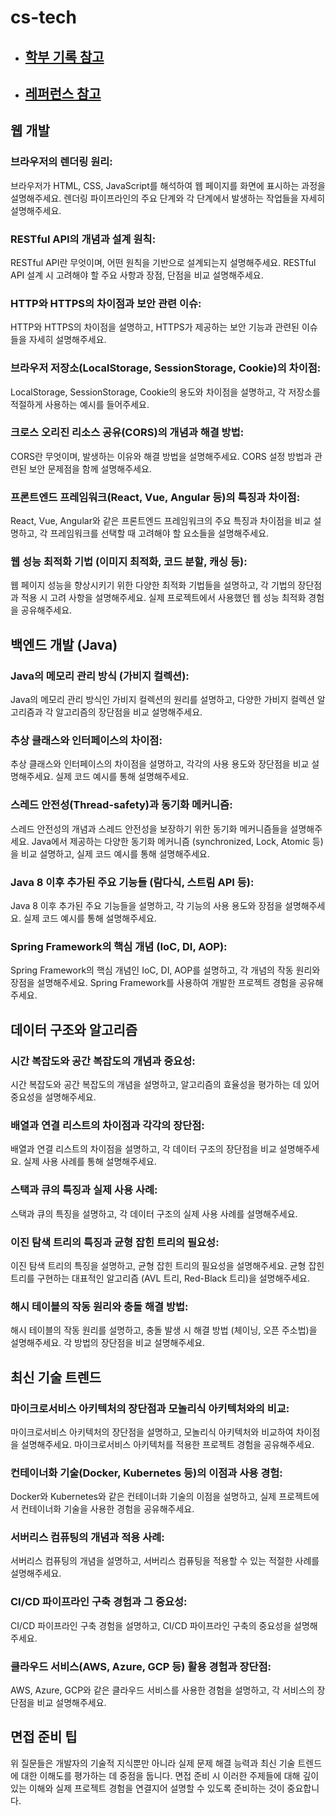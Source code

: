 # cs-tech
- ## [학부 기록 참고](https://www.notion.so/CS-2fa13262bcc247589913e9c0ebc7bab2)

- ## [레퍼런스 참고](https://github.com/davJ-star/cs-tech/blob/main/reference.md)

## 웹 개발
### 브라우저의 렌더링 원리: 
브라우저가 HTML, CSS, JavaScript를 해석하여 웹 페이지를 화면에 표시하는 과정을 설명해주세요. 렌더링 파이프라인의 주요 단계와 각 단계에서 발생하는 작업들을 자세히 설명해주세요.

### RESTful API의 개념과 설계 원칙: 
RESTful API란 무엇이며, 어떤 원칙을 기반으로 설계되는지 설명해주세요. RESTful API 설계 시 고려해야 할 주요 사항과 장점, 단점을 비교 설명해주세요.

### HTTP와 HTTPS의 차이점과 보안 관련 이슈: 
HTTP와 HTTPS의 차이점을 설명하고, HTTPS가 제공하는 보안 기능과 관련된 이슈들을 자세히 설명해주세요.

### 브라우저 저장소(LocalStorage, SessionStorage, Cookie)의 차이점: 
LocalStorage, SessionStorage, Cookie의 용도와 차이점을 설명하고, 각 저장소를 적절하게 사용하는 예시를 들어주세요.

### 크로스 오리진 리소스 공유(CORS)의 개념과 해결 방법: 
CORS란 무엇이며, 발생하는 이유와 해결 방법을 설명해주세요. CORS 설정 방법과 관련된 보안 문제점을 함께 설명해주세요.

### 프론트엔드 프레임워크(React, Vue, Angular 등)의 특징과 차이점: 
React, Vue, Angular와 같은 프론트엔드 프레임워크의 주요 특징과 차이점을 비교 설명하고, 각 프레임워크를 선택할 때 고려해야 할 요소들을 설명해주세요.

### 웹 성능 최적화 기법 (이미지 최적화, 코드 분할, 캐싱 등): 
웹 페이지 성능을 향상시키기 위한 다양한 최적화 기법들을 설명하고, 각 기법의 장단점과 적용 시 고려 사항을 설명해주세요. 실제 프로젝트에서 사용했던 웹 성능 최적화 경험을 공유해주세요.

## 백엔드 개발 (Java)
### Java의 메모리 관리 방식 (가비지 컬렉션): 
Java의 메모리 관리 방식인 가비지 컬렉션의 원리를 설명하고, 다양한 가비지 컬렉션 알고리즘과 각 알고리즘의 장단점을 비교 설명해주세요.

### 추상 클래스와 인터페이스의 차이점: 
추상 클래스와 인터페이스의 차이점을 설명하고, 각각의 사용 용도와 장단점을 비교 설명해주세요. 실제 코드 예시를 통해 설명해주세요.

### 스레드 안전성(Thread-safety)과 동기화 메커니즘: 
스레드 안전성의 개념과 스레드 안전성을 보장하기 위한 동기화 메커니즘들을 설명해주세요. Java에서 제공하는 다양한 동기화 메커니즘 (synchronized, Lock, Atomic 등)을 비교 설명하고, 실제 코드 예시를 통해 설명해주세요.

### Java 8 이후 추가된 주요 기능들 (람다식, 스트림 API 등): 
Java 8 이후 추가된 주요 기능들을 설명하고, 각 기능의 사용 용도와 장점을 설명해주세요. 실제 코드 예시를 통해 설명해주세요.

### Spring Framework의 핵심 개념 (IoC, DI, AOP): 
Spring Framework의 핵심 개념인 IoC, DI, AOP를 설명하고, 각 개념의 작동 원리와 장점을 설명해주세요. Spring Framework를 사용하여 개발한 프로젝트 경험을 공유해주세요.

## 데이터 구조와 알고리즘
### 시간 복잡도와 공간 복잡도의 개념과 중요성: 
시간 복잡도와 공간 복잡도의 개념을 설명하고, 알고리즘의 효율성을 평가하는 데 있어 중요성을 설명해주세요.

### 배열과 연결 리스트의 차이점과 각각의 장단점: 
배열과 연결 리스트의 차이점을 설명하고, 각 데이터 구조의 장단점을 비교 설명해주세요. 실제 사용 사례를 통해 설명해주세요.

### 스택과 큐의 특징과 실제 사용 사례: 
스택과 큐의 특징을 설명하고, 각 데이터 구조의 실제 사용 사례를 설명해주세요.

### 이진 탐색 트리의 특징과 균형 잡힌 트리의 필요성: 
이진 탐색 트리의 특징을 설명하고, 균형 잡힌 트리의 필요성을 설명해주세요. 균형 잡힌 트리를 구현하는 대표적인 알고리즘 (AVL 트리, Red-Black 트리)을 설명해주세요.

### 해시 테이블의 작동 원리와 충돌 해결 방법: 
해시 테이블의 작동 원리를 설명하고, 충돌 발생 시 해결 방법 (체이닝, 오픈 주소법)을 설명해주세요. 각 방법의 장단점을 비교 설명해주세요.

## 최신 기술 트렌드
### 마이크로서비스 아키텍처의 장단점과 모놀리식 아키텍처와의 비교: 
마이크로서비스 아키텍처의 장단점을 설명하고, 모놀리식 아키텍처와 비교하여 차이점을 설명해주세요. 마이크로서비스 아키텍처를 적용한 프로젝트 경험을 공유해주세요.

### 컨테이너화 기술(Docker, Kubernetes 등)의 이점과 사용 경험:
Docker와 Kubernetes와 같은 컨테이너화 기술의 이점을 설명하고, 실제 프로젝트에서 컨테이너화 기술을 사용한 경험을 공유해주세요.

### 서버리스 컴퓨팅의 개념과 적용 사례: 
서버리스 컴퓨팅의 개념을 설명하고, 서버리스 컴퓨팅을 적용할 수 있는 적절한 사례를 설명해주세요.

### CI/CD 파이프라인 구축 경험과 그 중요성: 
CI/CD 파이프라인 구축 경험을 설명하고, CI/CD 파이프라인 구축의 중요성을 설명해주세요.

### 클라우드 서비스(AWS, Azure, GCP 등) 활용 경험과 장단점: 
AWS, Azure, GCP와 같은 클라우드 서비스를 사용한 경험을 설명하고, 각 서비스의 장단점을 비교 설명해주세요.

## 면접 준비 팁
위 질문들은 개발자의 기술적 지식뿐만 아니라 실제 문제 해결 능력과 최신 기술 트렌드에 대한 이해도를 평가하는 데 중점을 둡니다.
면접 준비 시 이러한 주제들에 대해 깊이 있는 이해와 실제 프로젝트 경험을 연결지어 설명할 수 있도록 준비하는 것이 중요합니다.
